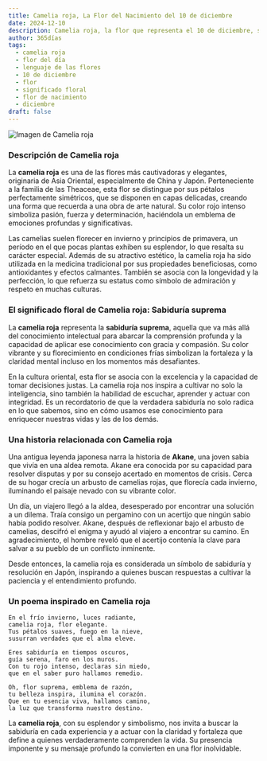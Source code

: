 ```yaml
---
title: Camelia roja, La Flor del Nacimiento del 10 de diciembre
date: 2024-12-10
description: Camelia roja, la flor que representa el 10 de diciembre, simboliza Sabiduría suprema. Descubre su fascinante historia, significado en el lenguaje de las flores y una poesía que celebra su belleza.
author: 365días
tags:
  - camelia roja
  - flor del día
  - lenguaje de las flores
  - 10 de diciembre
  - flor
  - significado floral
  - flor de nacimiento
  - diciembre
draft: false
---
```



![Imagen de Camelia roja](https://cdn.pixabay.com/photo/2019/03/03/16/13/camellia-4032179_1280.jpg#center)


### Descripción de Camelia roja

La **camelia roja** es una de las flores más cautivadoras y elegantes, originaria de Asia Oriental, especialmente de China y Japón. Perteneciente a la familia de las Theaceae, esta flor se distingue por sus pétalos perfectamente simétricos, que se disponen en capas delicadas, creando una forma que recuerda a una obra de arte natural. Su color rojo intenso simboliza pasión, fuerza y determinación, haciéndola un emblema de emociones profundas y significativas.

Las camelias suelen florecer en invierno y principios de primavera, un período en el que pocas plantas exhiben su esplendor, lo que resalta su carácter especial. Además de su atractivo estético, la camelia roja ha sido utilizada en la medicina tradicional por sus propiedades beneficiosas, como antioxidantes y efectos calmantes. También se asocia con la longevidad y la perfección, lo que refuerza su estatus como símbolo de admiración y respeto en muchas culturas.

### El significado floral de Camelia roja: Sabiduría suprema

La **camelia roja** representa la **sabiduría suprema**, aquella que va más allá del conocimiento intelectual para abarcar la comprensión profunda y la capacidad de aplicar ese conocimiento con gracia y compasión. Su color vibrante y su florecimiento en condiciones frías simbolizan la fortaleza y la claridad mental incluso en los momentos más desafiantes.

En la cultura oriental, esta flor se asocia con la excelencia y la capacidad de tomar decisiones justas. La camelia roja nos inspira a cultivar no solo la inteligencia, sino también la habilidad de escuchar, aprender y actuar con integridad. Es un recordatorio de que la verdadera sabiduría no solo radica en lo que sabemos, sino en cómo usamos ese conocimiento para enriquecer nuestras vidas y las de los demás.

### Una historia relacionada con Camelia roja

Una antigua leyenda japonesa narra la historia de **Akane**, una joven sabia que vivía en una aldea remota. Akane era conocida por su capacidad para resolver disputas y por su consejo acertado en momentos de crisis. Cerca de su hogar crecía un arbusto de camelias rojas, que florecía cada invierno, iluminando el paisaje nevado con su vibrante color.

Un día, un viajero llegó a la aldea, desesperado por encontrar una solución a un dilema. Traía consigo un pergamino con un acertijo que ningún sabio había podido resolver. Akane, después de reflexionar bajo el arbusto de camelias, descifró el enigma y ayudó al viajero a encontrar su camino. En agradecimiento, el hombre reveló que el acertijo contenía la clave para salvar a su pueblo de un conflicto inminente.

Desde entonces, la camelia roja es considerada un símbolo de sabiduría y resolución en Japón, inspirando a quienes buscan respuestas a cultivar la paciencia y el entendimiento profundo.

### Un poema inspirado en Camelia roja

```
En el frío invierno, luces radiante,  
camelia roja, flor elegante.  
Tus pétalos suaves, fuego en la nieve,  
susurran verdades que el alma eleve.

Eres sabiduría en tiempos oscuros,  
guía serena, faro en los muros.  
Con tu rojo intenso, declaras sin miedo,  
que en el saber puro hallamos remedio.

Oh, flor suprema, emblema de razón,  
tu belleza inspira, ilumina el corazón.  
Que en tu esencia viva, hallamos camino,  
la luz que transforma nuestro destino.
```

La **camelia roja**, con su esplendor y simbolismo, nos invita a buscar la sabiduría en cada experiencia y a actuar con la claridad y fortaleza que define a quienes verdaderamente comprenden la vida. Su presencia imponente y su mensaje profundo la convierten en una flor inolvidable.

